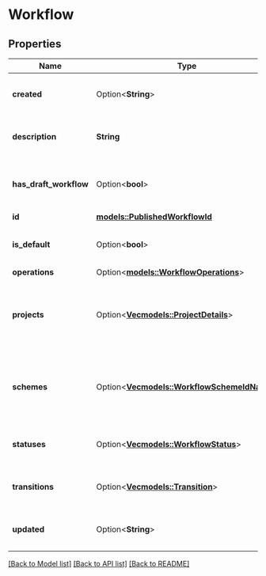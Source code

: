 # Workflow

## Properties

Name | Type | Description | Notes
------------ | ------------- | ------------- | -------------
**created** | Option<**String**> | The creation date of the workflow. | [optional]
**description** | **String** | The description of the workflow. | 
**has_draft_workflow** | Option<**bool**> | Whether the workflow has a draft version. | [optional]
**id** | [**models::PublishedWorkflowId**](PublishedWorkflowId.md) |  | 
**is_default** | Option<**bool**> | Whether this is the default workflow. | [optional]
**operations** | Option<[**models::WorkflowOperations**](WorkflowOperations.md)> |  | [optional]
**projects** | Option<[**Vec<models::ProjectDetails>**](ProjectDetails.md)> | The projects the workflow is assigned to, through workflow schemes. | [optional]
**schemes** | Option<[**Vec<models::WorkflowSchemeIdName>**](WorkflowSchemeIdName.md)> | The workflow schemes the workflow is assigned to. | [optional]
**statuses** | Option<[**Vec<models::WorkflowStatus>**](WorkflowStatus.md)> | The statuses of the workflow. | [optional]
**transitions** | Option<[**Vec<models::Transition>**](Transition.md)> | The transitions of the workflow. | [optional]
**updated** | Option<**String**> | The last edited date of the workflow. | [optional]

[[Back to Model list]](../README.md#documentation-for-models) [[Back to API list]](../README.md#documentation-for-api-endpoints) [[Back to README]](../README.md)


